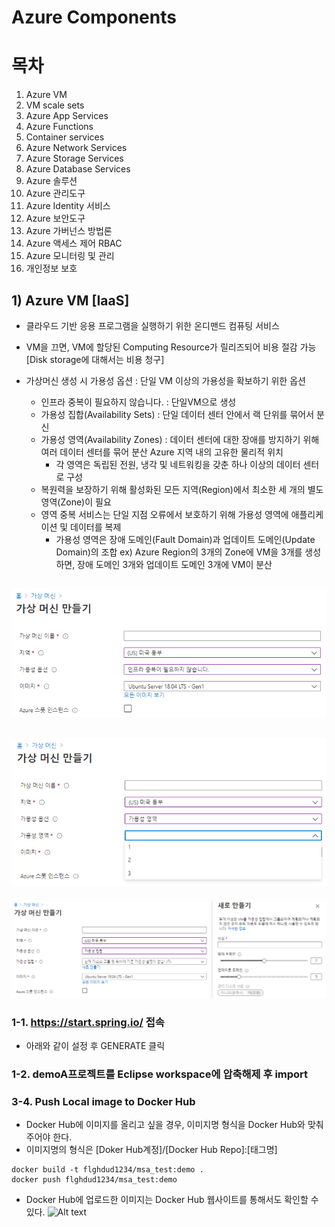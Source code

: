 # Azure Components   

# 목차
1) Azure VM
2) VM scale sets
3) Azure App Services
4) Azure Functions
5) Container services
6) Azure Network Services
7) Azure Storage Services
8) Azure Database Services
9) Azure 솔루션
10) Azure 관리도구
11) Azure Identity 서비스
12) Azure 보안도구
13) Azure 가버넌스 방법론
14) Azure 액세스 제어 RBAC
15) Azure 모니터링 및 관리
16) 개인정보 보호


## 1) Azure VM [IaaS]

   - 클라우드 기반 응용 프로그램을 실행하기 위한 온디맨드 컴퓨팅 서비스
   - VM을 끄면, VM에 할당된 Computing Resource가 릴리즈되어 비용 절감 가능 [Disk storage에 대해서는 비용 청구]
   
   - 가상머신 생성 시 가용성 옵션 : 단일 VM 이상의 가용성을 확보하기 위한 옵션
      * 인프라 중복이 필요하지 않습니다. : 단일VM으로 생성
      * 가용성 집합(Availability Sets) : 단일 데이터 센터 안에서 랙 단위를 묶어서 분신
      * 가용성 영역(Availability Zones) : 데이터 센터에 대한 장애를 방지하기 위해 여러 데이터 센터를 묶어 분산
      Azure 지역 내의 고유한 물리적 위치
         * 각 영역은 독립된 전원, 냉각 및 네트워킹을 갖춘 하나 이상의 데이터 센터로 구성
	 * 복원력을 보장하기 위해 활성화된 모든 지역(Region)에서 최소한 세 개의 별도 영역(Zone)이 필요
	 * 영역 중복 서비스는 단일 지점 오류에서 보호하기 위해 가용성 영역에 애플리케이션 및 데이터를 복제
         * 가용성 영역은 장애 도메인(Fault Domain)과 업데이트 도메인(Update Domain)의 조합
	    ex) Azure Region의 3개의 Zone에 VM을 3개를 생성하면, 장애 도메인 3개와 업데이트 도메인 3개에 VM이 분산
      
      

      
   ![Alt text](capture/AzureVMCreate1.PNG "단일VM")
   ---
   ![Alt text](capture/AzureVMCreate2.PNG "가용성 영역 옵션")
   ---
   ![Alt text](capture/AzureVMCreate3.PNG "가용성 집합 옵션")
 
### 1-1. https://start.spring.io/ 접속
   * 아래와 같이 설정 후 GENERATE 클릭



### 1-2. demoA프로젝트를 Eclipse workspace에 압축해제 후 import

### 3-4. Push Local image to Docker Hub

   * Docker Hub에 이미지를 올리고 싶을 경우, 이미지명 형식을 Docker Hub와 맞춰 주어야 한다.
   * 이미지명의 형식은 [Doker Hub계정]/[Docker Hub Repo]:[태그명]
   	
	docker build -t flghdud1234/msa_test:demo .
	docker push flghdud1234/msa_test:demo
   
   * Docker Hub에 업로드한 이미지는 Docker Hub 웹사이트를 통해서도 확인할 수 있다.
   ![Alt text](capture/dockerHub1.png "Optional title")	
